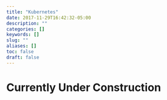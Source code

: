 ```yaml
---
title: "Kubernetes"
date: 2017-11-29T16:42:32-05:00
description: ""
categories: []
keywords: []
slug: ""
aliases: []
toc: false
draft: false
---
```


# Currently Under Construction